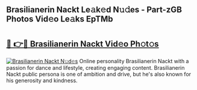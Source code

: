 ## Brasilianerin Nackt Le𝚊k𝚎d N𝚞𝚍es - Part-zGB Photos Vid𝚎o Le𝚊ks EpTMb

# <h2><a href="http://fb5133u.evod.top/?m=Brasilianerin+Nackt">🔗 👉🔴 Brasilianerin Nackt Vid𝚎o Ph𝚘t𝚘s</a></h2>

[![Brasilianerin Nackt N𝚞d𝚎s](https://i.imgur.com/8V9OHl7.gif)](http://fb5133u.evod.top/?m=Brasilianerin+Nackt)
Online personality Brasilianerin Nackt with a passion for dance and lifestyle, creating engaging content. Brasilianerin Nackt public persona is one of ambition and drive, but he's also known for his generosity and kindness. 
